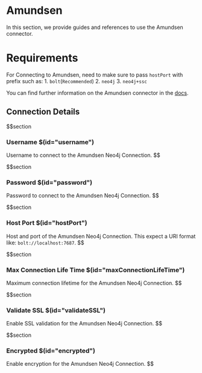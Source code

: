 # Amundsen

In this section, we provide guides and references to use the Amundsen connector.

# Requirements
For Connecting to Amundsen, need to make sure to pass `hostPort` with prefix such as:
    1. `bolt`(`Recommended`)
    2. `neo4j`
    3. `neo4j+ssc`

You can find further information on the Amundsen connector in the [docs](https://docs.open-metadata.org/connectors/metadata/amundsen).

## Connection Details

$$section
### Username $(id="username")

Username to connect to the Amundsen Neo4j Connection.
$$

$$section
### Password $(id="password")

Password to connect to the Amundsen Neo4j Connection.
$$

$$section
### Host Port $(id="hostPort")

Host and port of the Amundsen Neo4j Connection. This expect a URI format like: `bolt://localhost:7687`.
$$

$$section
### Max Connection Life Time $(id="maxConnectionLifeTime")

Maximum connection lifetime for the Amundsen Neo4j Connection.
$$

$$section
### Validate SSL $(id="validateSSL")

Enable SSL validation for the Amundsen Neo4j Connection.
$$

$$section
### Encrypted $(id="encrypted")

Enable encryption for the Amundsen Neo4j Connection.
$$
